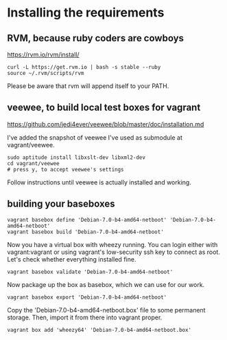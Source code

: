 # Installing the requirements

## RVM, because ruby coders are cowboys

https://rvm.io/rvm/install/

    curl -L https://get.rvm.io | bash -s stable --ruby
    source ~/.rvm/scripts/rvm

Please be aware that rvm will append itself to your PATH.

## veewee, to build local test boxes for vagrant

https://github.com/jedi4ever/veewee/blob/master/doc/installation.md

I've added the snapshot of veewee I've used as submodule at vagrant/veewee.

    sudo aptitude install libxslt-dev libxml2-dev
    cd vagrant/veewee
    # press y, to accept veewee's settings

Follow instructions until veewee is actually installed and working.

## building your baseboxes

    vagrant basebox define 'Debian-7.0-b4-amd64-netboot' 'Debian-7.0-b4-amd64-netboot'
    vagrant basebox build 'Debian-7.0-b4-amd64-netboot'
    
Now you have a virtual box with wheezy running. You can login either with
vagrant:vagrant or using vagrant's low-security ssh key to connect as root.
Let's check whether everything installed fine.

    vagrant basebox validate 'Debian-7.0-b4-amd64-netboot'

Now package up the box as basebox, which we can use for our work.

    vagrant basebox export 'Debian-7.0-b4-amd64-netboot'

Copy the 'Debian-7.0-b4-amd64-netboot.box' file to some permanent storage.
Then, import it from there into vagrant proper.

    vagrant box add 'wheezy64' 'Debian-7.0-b4-amd64-netboot.box'



